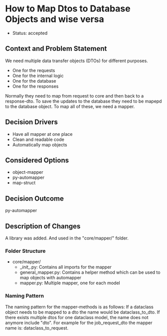 # How to Map Dtos to Database Objects and wise versa

* Status: accepted

## Context and Problem Statement

We need multiple data transfer objects (DTOs) for different purposes.

* One for the requests
* One for the internal logic
* One for the database
* One for the responses

Normally they need to map from request to core and then back to a response-dto.
To save the updates to the database they need to be mapepd to the database object.
To map all of these, we need a mapper.

## Decision Drivers <!-- optional -->

* Have all mapper at one place
* Clean and readable code
* Automatically map objects

## Considered Options

* object-mapper
* py-automapper
* map-struct

## Decision Outcome

py-automapper

## Description of Changes

A library was added. And used in the "core/mapper/" folder.

### Folder Structure

* core/mapper/
    * \__init\__.py: Contains all imports for the mapper
    * general_mapper.py: Contains a helper method which can be used to map objects with automapper
    * mapper.py: Multiple mapper, one for each model

### Naming Pattern

The naming pattern for the mapper-methods is as follows:
If a dataclass object needs to be mapped to a dto the name would be dataclass_to_dto.
If there exists multiple dtos for one dataclass model, the name does not anymore include "dto".
For example for the job_request_dto the mapper name is: dataclass_to_request.


<!-- markdownlint-disable-file MD013 -->
